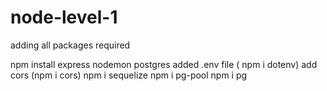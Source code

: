 # node-level-1

adding all packages required

npm install express nodemon postgres
added .env file ( npm i dotenv)
add cors (npm i cors)
npm i sequelize
npm i pg-pool
npm i pg

